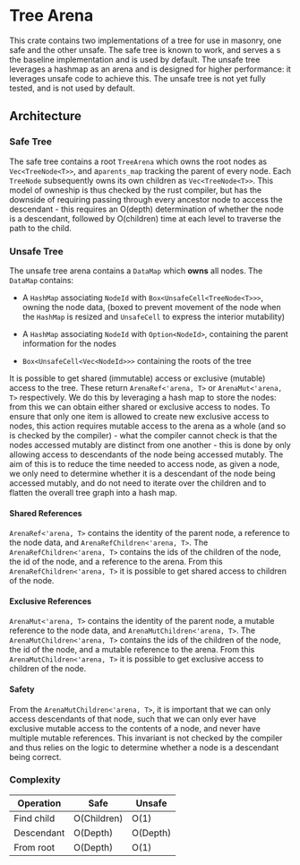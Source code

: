 # Tree Arena

This crate contains two implementations of a tree for use in masonry, one safe and the other unsafe. The safe tree is known to work, and serves a s the baseline implementation and is used by default. The unsafe tree leverages a hashmap as an arena and is designed for higher performance: it leverages unsafe code to achieve this. The unsafe tree is not yet fully tested, and is not used by default.

## Architecture

### Safe Tree

The safe tree contains a root `TreeArena` which owns the root nodes as `Vec<TreeNode<T>>`, and a`parents_map` tracking the parent of every node. Each `TreeNode` subsequently owns its own children as `Vec<TreeNode<T>>`. This model of owneship is thus checked by the rust compiler, but has the downside of requiring passing through every ancestor node to access the descendant - this requires an O(depth) determination of whether the node is a descendant, followed by O(children) time at each level to traverse the path to the child.

### Unsafe Tree

The unsafe tree arena contains a `DataMap` which **owns** all nodes. The `DataMap` contains:

* A `HashMap` associating `NodeId` with `Box<UnsafeCell<TreeNode<T>>>`, owning the node data, (boxed to prevent movement of the node when the `HashMap` is resized and `UnsafeCell` to express the interior mutability)

* A `HashMap` associating `NodeId` with `Option<NodeId>`, containing the parent information for the nodes

* `Box<UnsafeCell<Vec<NodeId>>>` containing the roots of the tree

It is possible to get shared (immutable) access or exclusive (mutable) access to the tree. These return `ArenaRef<'arena, T>` or `ArenaMut<'arena, T>` respectively. We do this by leveraging a hash map to store the nodes: from this we can obtain either shared or exclusive access to nodes. To ensure that only one item is allowed to create new exclusive access to nodes, this action requires mutable access to the arena as a whole (and so is checked by the compiler) - what the compiler cannot check is that the nodes accessed mutably are distinct from one another - this is done by only allowing access to descendants of the node being accessed mutably. The aim of this is to reduce the time needed to access node, as given a node, we only need to determine whether it is a descendant of the node being accessed mutably, and do not need to iterate over the children and to flatten the overall tree graph into a hash map.

#### Shared References

`ArenaRef<'arena, T>` contains the identity of the parent node, a reference to the node data, and `ArenaRefChildren<'arena, T>`. The `ArenaRefChildren<'arena, T>` contains the ids of the children of the node, the id of the node, and a reference to the arena. From this `ArenaRefChildren<'arena, T>` it is possible to get shared access to children of the node.

#### Exclusive References

`ArenaMut<'arena, T>` contains the identity of the parent node, a mutable reference to the node data, and `ArenaMutChildren<'arena, T>`. The `ArenaMutChildren<'arena, T>` contains the ids of the children of the node, the id of the node, and a mutable reference to the arena. From this `ArenaMutChildren<'arena, T>` it is possible to get exclusive access to children of the node.

#### Safety

From the `ArenaMutChildren<'arena, T>`, it is important that we can only access descendants of that node, such that we can only ever have exclusive mutable access to the contents of a node, and never have multiple mutable references. This invariant is not checked by the compiler and thus relies on the logic to determine whether a node is a descendant being correct.

### Complexity

|Operation  | Safe         | Unsafe   |
|   ---     |      ---     |   ---    |
|Find child | O(Children)  | O(1)     |
|Descendant | O(Depth)     | O(Depth) |
|From root  | O(Depth)     | O(1)     |
